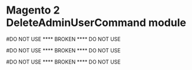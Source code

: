 # Magento 2 DeleteAdminUserCommand module
#DO NOT USE **** BROKEN **** DO NOT USE 

#DO NOT USE **** BROKEN **** DO NOT USE 


#DO NOT USE **** BROKEN **** DO NOT USE 
